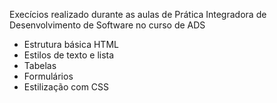 
Execícios realizado durante as aulas de Prática Integradora de Desenvolvimento de Software no curso de ADS

- Estrutura básica HTML
- Estilos de texto e lista
- Tabelas
- Formulários
- Estilização com CSS
